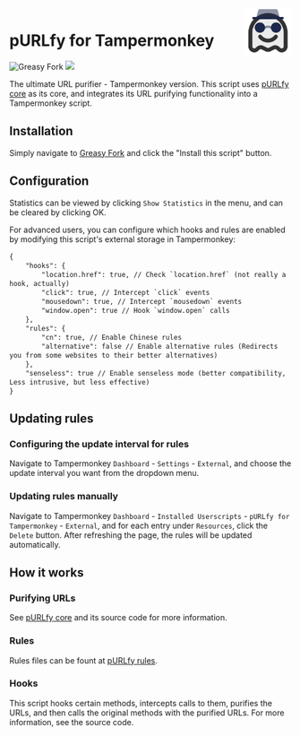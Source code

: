 <img src="https://github.com/PRO-2684/pURLfy/raw/main/images/logo.svg" align="right" style="width: 6em; height: 6em; max-width: 100%;">

# pURLfy for Tampermonkey

![Greasy Fork](https://img.shields.io/greasyfork/dt/492480) [![](https://img.shields.io/badge/Crazy%20Thur.-V%20me%2050-red?logo=kfc)](https://greasyfork.org/rails/active_storage/blobs/redirect/eyJfcmFpbHMiOnsibWVzc2FnZSI6IkJBaHBBaWZvIiwiZXhwIjpudWxsLCJwdXIiOiJibG9iX2lkIn19--10e04ed7ed56ae18d22cec6d675b34fd579cecab/wechat.jpeg?locale=zh-CN)

The ultimate URL purifier - Tampermonkey version. This script uses [pURLfy core](https://github.com/PRO-2684/pURLfy) as its core, and integrates its URL purifying functionality into a Tampermonkey script.

## Installation

Simply navigate to [Greasy Fork](https://greasyfork.org/scripts/492480) and click the "Install this script" button.

## Configuration

Statistics can be viewed by clicking `Show Statistics` in the menu, and can be cleared by clicking OK.

For advanced users, you can configure which hooks and rules are enabled by modifying this script's external storage in Tampermonkey:

```jsonc
{
    "hooks": {
        "location.href": true, // Check `location.href` (not really a hook, actually)
        "click": true, // Intercept `click` events
        "mousedown": true, // Intercept `mousedown` events
        "window.open": true // Hook `window.open` calls
    },
    "rules": {
        "cn": true, // Enable Chinese rules
        "alternative": false // Enable alternative rules (Redirects you from some websites to their better alternatives)
    },
    "senseless": true // Enable senseless mode (better compatibility, Less intrusive, but less effective)
}
```

## Updating rules

### Configuring the update interval for rules

Navigate to Tampermonkey `Dashboard` - `Settings` - `External`, and choose the update interval you want from the dropdown menu.

### Updating rules manually

Navigate to Tampermonkey `Dashboard` - `Installed Userscripts` - `pURLfy for Tampermonkey` - `External`, and for each entry under `Resources`, click the `Delete` button. After refreshing the page, the rules will be updated automatically.

## How it works

### Purifying URLs

See [pURLfy core](https://github.com/PRO-2684/pURLfy) and its source code for more information.

### Rules

Rules files can be fount at [pURLfy rules](https://github.com/PRO-2684/pURLfy-rules).

### Hooks

This script hooks certain methods, intercepts calls to them, purifies the URLs, and then calls the original methods with the purified URLs. For more information, see the source code.
